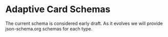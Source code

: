 # Adaptive Card Schemas

The current schema is considered early draft. As it evolves we will provide json-schema.org schemas for each type.